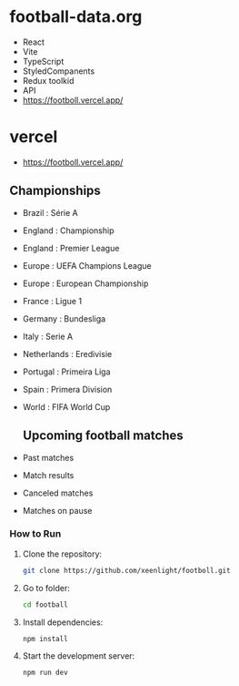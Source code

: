 # football-data.org

- React
- Vite
- TypeScript
- StyledCompanents
- Redux toolkid
- API
- https://footboll.vercel.app/
  
 # vercel
- https://footboll.vercel.app/

## Championships
- Brazil : Série A
- England : Championship
- England : Premier League
- Europe : UEFA Champions League
- Europe : European Championship
- France : Ligue 1
- Germany : Bundesliga
- Italy : Serie A
- Netherlands : Eredivisie
- Portugal : Primeira Liga
- Spain : Primera Division
- World : FIFA World Cup

  ## Upcoming football matches
- Past matches
- Match results
- Canceled matches
- Matches on pause

### How to Run

1. Clone the repository:

   ```bash
   git clone https://github.com/xeenlight/footboll.git

2. Go to folder:

   ```bash
   cd football

3. Install dependencies:

   ```bash
   npm install

4. Start the development server:
   ```bash
   npm run dev

